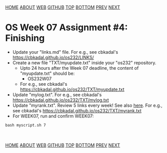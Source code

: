 ---
---
[HOME](index.md)
[ABOUT](README.md)
[WEB](https://osp4diss.vlsm.org/)
[GITHUB](https://github.com/os2xx/osp4diss/)
[TOP](#)
[BOTTOM](#endofpage)
[PREV](W07-03.md)
[NEXT](AOS.md#idx07)

# OS Week 07 Assignment #4: Finishing

* Update your "links.md" file. For e.g., see cbkadal's <https://cbkadal.github.io/os232/LINKS/>
* Create a new file "TXT/myupdate.txt" inside your "os232" repository.
  * Upto 24 hours after the Week 07 deadline, the content of "myupdate.txt" should be:
    * OS232W07
  * For e.g., see cbkadal's <https://cbkadal.github.io/os232/TXT/myupdate.txt>
* Update "mylog.txt". For e.g., see cbkadal's <https://cbkadal.github.io/os232/TXT/mylog.txt>
* Update "myrank.txt". Review 5 links every week! See also [here](W02-08.md).
  For e.g., see cbkadal's <https://cbkadal.github.io/os232/TXT/myrank.txt>
* For WEEK07, run and confirm WEEK07:

```
bash myscript.sh 7

```
  
<br id="endofpage"><br>
[HOME](index.md)
[ABOUT](README.md)
[WEB](https://osp4diss.vlsm.org/)
[GITHUB](https://github.com/os2xx/osp4diss/)
[TOP](#)
[BOTTOM](#endofpage)
[PREV](W07-03.md)
[NEXT](AOS.md#idx07)
<br>

